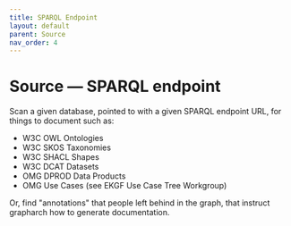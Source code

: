 ```yaml
---
title: SPARQL Endpoint
layout: default
parent: Source
nav_order: 4
---
```


# Source &mdash; SPARQL endpoint

Scan a given database, pointed to with a given SPARQL endpoint URL,
for things to document such as:

- W3C OWL Ontologies
- W3C SKOS Taxonomies
- W3C SHACL Shapes
- W3C DCAT Datasets
- OMG DPROD Data Products
- OMG Use Cases (see EKGF Use Case Tree Workgroup)

Or, find "annotations" that people left behind in the graph,
that instruct grapharch how to generate documentation.
